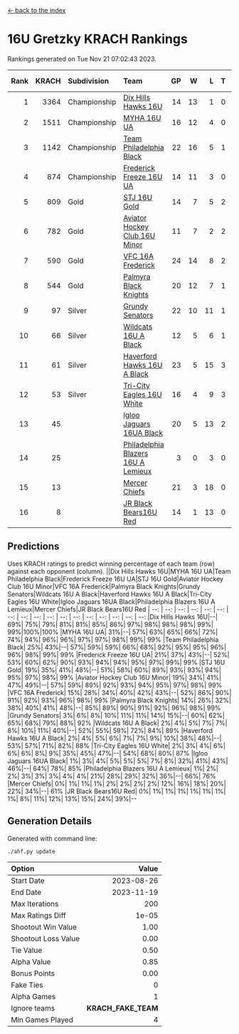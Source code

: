 [<- back to the index](readme.md)
# 16U Gretzky KRACH Rankings
Rankings generated on Tue Nov 21 07:02:43 2023.

Rank|KRACH|Subdivision|Team|GP|W|L|T|OTW|OTL|SoS|Exp Wins|Win Diff
---:|---:|:---|:---|---:|---:|---:|---:|---:|---:|---:|---:|---:
1|3364|Championship|[Dix Hills Hawks 16U](https://gamesheetstats.com/seasons/3659/teams/140688/schedule)|14|13|1|0|1|0|331|13.8|-0.0
2|1511|Championship|[MYHA 16U UA](https://gamesheetstats.com/seasons/3659/teams/140695/schedule)|16|12|4|0|2|1|663|12.8|-0.0
3|1142|Championship|[Team Philadelphia Black](https://gamesheetstats.com/seasons/3659/teams/140698/schedule)|22|16|5|1|1|1|594|17.3|-0.0
4|874|Championship|[Frederick Freeze 16U UA](https://gamesheetstats.com/seasons/3659/teams/140689/schedule)|14|11|3|0|0|0|313|11.9|0.0
5|809|Gold|[STJ 16U Gold](https://gamesheetstats.com/seasons/3659/teams/140697/schedule)|14|7|5|2|1|0|792|8.8|-0.0
6|782|Gold|[Aviator Hockey Club 16U Minor](https://gamesheetstats.com/seasons/3659/teams/140687/schedule)|11|7|2|2|2|1|454|8.9|0.0
7|590|Gold|[VFC 16A Frederick](https://gamesheetstats.com/seasons/3659/teams/140700/schedule)|24|14|8|2|0|2|726|15.8|-0.0
8|544|Gold|[Palmyra Black Knights](https://gamesheetstats.com/seasons/3659/teams/140696/schedule)|20|12|7|1|2|0|545|13.4|0.0
9|97|Silver|[Grundy Senators](https://gamesheetstats.com/seasons/3659/teams/140690/schedule)|22|10|11|1|0|0|367|11.4|0.0
10|66|Silver|[Wildcats 16U A Black](https://gamesheetstats.com/seasons/3659/teams/140725/schedule)|12|5|6|1|0|0|482|6.4|0.0
11|61|Silver|[Haverford Hawks 16U A Black](https://gamesheetstats.com/seasons/3659/teams/140691/schedule)|23|5|15|3|0|1|661|7.4|0.0
12|53|Silver|[Tri-City Eagles 16U White](https://gamesheetstats.com/seasons/3659/teams/140699/schedule)|16|4|9|3|0|1|307|6.4|0.0
13|45||[Igloo Jaguars 16UA Black](https://gamesheetstats.com/seasons/3659/teams/140692/schedule)|20|5|13|2|0|2|741|6.9|0.0
14|25||[Philadelphia Blazers 16U A Lemieux](https://gamesheetstats.com/seasons/3659/teams/140717/schedule)|3|0|3|0|0|0|571|0.9|0.0
15|13||[Mercer Chiefs](https://gamesheetstats.com/seasons/3659/teams/140694/schedule)|21|3|18|0|0|0|959|3.9|0.0
16|8||[JR Black Bears16U Red](https://gamesheetstats.com/seasons/3659/teams/140693/schedule)|14|1|13|0|0|0|269|1.9|0.0

## Predictions
Uses KRACH ratings to predict winning percentage of each team (row) against each opponent (column).
||Dix Hills Hawks 16U|MYHA 16U UA|Team Philadelphia Black|Frederick Freeze 16U UA|STJ 16U Gold|Aviator Hockey Club 16U Minor|VFC 16A Frederick|Palmyra Black Knights|Grundy Senators|Wildcats 16U A Black|Haverford Hawks 16U A Black|Tri-City Eagles 16U White|Igloo Jaguars 16UA Black|Philadelphia Blazers 16U A Lemieux|Mercer Chiefs|JR Black Bears16U Red
| --: | --: | --: | --: | --: | --: | --: | --: | --: | --: | --: | --: | --: | --: | --: | --: | --: 
|Dix Hills Hawks 16U|--| 69%| 75%| 79%| 81%| 81%| 85%| 86%| 97%| 98%| 98%| 98%| 99%| 99%|100%|100%
|MYHA 16U UA| 31%|--| 57%| 63%| 65%| 66%| 72%| 74%| 94%| 96%| 96%| 97%| 97%| 98%| 99%| 99%
|Team Philadelphia Black| 25%| 43%|--| 57%| 59%| 59%| 66%| 68%| 92%| 95%| 95%| 96%| 96%| 98%| 99%| 99%
|Frederick Freeze 16U UA| 21%| 37%| 43%|--| 52%| 53%| 60%| 62%| 90%| 93%| 94%| 94%| 95%| 97%| 99%| 99%
|STJ 16U Gold| 19%| 35%| 41%| 48%|--| 51%| 58%| 60%| 89%| 93%| 93%| 94%| 95%| 97%| 98%| 99%
|Aviator Hockey Club 16U Minor| 19%| 34%| 41%| 47%| 49%|--| 57%| 59%| 89%| 92%| 93%| 94%| 95%| 97%| 98%| 99%
|VFC 16A Frederick| 15%| 28%| 34%| 40%| 42%| 43%|--| 52%| 86%| 90%| 91%| 92%| 93%| 96%| 98%| 99%
|Palmyra Black Knights| 14%| 26%| 32%| 38%| 40%| 41%| 48%|--| 85%| 89%| 90%| 91%| 92%| 96%| 98%| 99%
|Grundy Senators|  3%|  6%|  8%| 10%| 11%| 11%| 14%| 15%|--| 60%| 62%| 65%| 68%| 79%| 88%| 92%
|Wildcats 16U A Black|  2%|  4%|  5%|  7%|  7%|  8%| 10%| 11%| 40%|--| 52%| 55%| 59%| 72%| 84%| 89%
|Haverford Hawks 16U A Black|  2%|  4%|  5%|  6%|  7%|  7%|  9%| 10%| 38%| 48%|--| 53%| 57%| 71%| 82%| 88%
|Tri-City Eagles 16U White|  2%|  3%|  4%|  6%|  6%|  6%|  8%|  9%| 35%| 45%| 47%|--| 54%| 68%| 80%| 87%
|Igloo Jaguars 16UA Black|  1%|  3%|  4%|  5%|  5%|  5%|  7%|  8%| 32%| 41%| 43%| 46%|--| 64%| 78%| 85%
|Philadelphia Blazers 16U A Lemieux|  1%|  2%|  2%|  3%|  3%|  3%|  4%|  4%| 21%| 28%| 29%| 32%| 36%|--| 66%| 76%
|Mercer Chiefs|  0%|  1%|  1%|  1%|  2%|  2%|  2%|  2%| 12%| 16%| 18%| 20%| 22%| 34%|--| 61%
|JR Black Bears16U Red|  0%|  1%|  1%|  1%|  1%|  1%|  1%|  1%|  8%| 11%| 12%| 13%| 15%| 24%| 39%|--

## Generation Details

Generated with command line:
```
./ahf.py update
```

| Option | Value |
| :----- | ----: |
| Start Date | 2023-08-26 |
| End Date | 2023-11-19 |
| Max Iterations | 200 |
| Max Ratings Diff | 1e-05 |
| Shootout Win Value | 1.00 |
| Shootout Loss Value | 0.00 |
| Tie Value | 0.50 |
| Alpha Value | 0.85 |
| Bonus Points | 0.00 |
| Fake Ties | 0 |
| Alpha Games | 1 |
| Ignore teams | __KRACH_FAKE_TEAM__ |
| Min Games Played | 4 |

